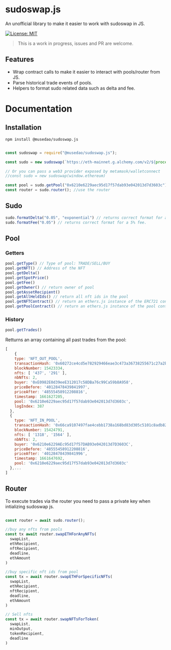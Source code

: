 # sudoswap.js
An unofficial library to make it easier to work with sudoswap in JS.

[![License: MIT](https://img.shields.io/badge/License-MIT-yellow.svg)](https://opensource.org/licenses/MIT)


> This is a work in progress, issues and PR are welcome.

## Features

- Wrap contract calls to make it easier to interact with pools/router from JS.
- Parse historical trade events of pools.
- Helpers to format sudo related data such as delta and fee.


# Documentation

## Installation

`npm install @musedao/sudoswap.js`

```javascript

const sudoswap = require("@musedao/sudoswap.js");

const sudo = new sudoswap(`https://eth-mainnet.g.alchemy.com/v2/${process.env.ALCHEMY}`, process.env.PRIVATE_KEY); //RPC and optional private key if used for sending transactions

// Or you can pass a web3 provider exposed by metamask/walletconnect 
//const sudo = new sudoswap(window.ethereum)

const pool = sudo.getPool("0x6210e6229aec95d17f57dab93e042013d7d3603c"); //any sudo pool
const router = sudo.router(); //use the router

```

## Sudo

```javascript
sudo.formatDelta("0.05", "exponential") // returns correct format for a 5% exponential curve.
sudo.formatFee("0.05") // returns correct format for a 5% fee.

```

## Pool

### Getters

```javascript
pool.getType() // Type of pool: TRADE/SELL/BUY
pool.getNFT() // Address of the NFT
pool.getDelta()
pool.getSpotPrice()
pool.getFee()
pool.getOwner() // return owner of pool
pool.getAssetRecipient()
pool.getAllHeldIds() // return all nft ids in the pool
pool.getNFTContract() // return an ethers.js instance of the ERC721 contract
pool.getPoolContract() // return an ethers.js instance of the pool contract
```

### History

```javascript
pool.getTrades()
```

Retturns an array containing all past trades from the pool:

```javascript
[
    {
    type: 'NFT_OUT_POOL',
    transactionHash: '0x60272ce4cd5e782929466eae3c473a36738255671c27a2b83cf5d2fa2d00d4fb',
    blockNumber: 15423334,
    nfts: [ '437', '291' ],
    nbNfts: 2,
    buyer: '0xE0982E0d39eeE312017c58DBa76c99Ca59b8A958',
    priceBefore: '40128478439841997',
    priceAfter: '48555458912208816',
    timestamp: 1661627205,
    pool: '0x6210e6229aec95d17f57dab93e042013d7d3603c',
    logIndex: 387
  },
  {
    type: 'NFT_IN_POOL',
    transactionHash: '0x66ca9107497fae4cebb1738a168bd83d305c5101c8adb8294783615472aa2738',
    blockNumber: 15424791,
    nfts: [ '1318', '1564' ],
    nbNfts: 2,
    buyer: '0x6210e6229AEc95d17f57DAB93e042013d7D3603C',
    priceBefore: '48555458912208816',
    priceAfter: '40128478439841996',
    timestamp: 1661647692,
    pool: '0x6210e6229aec95d17f57dab93e042013d7d3603c'
  },...
]
```

## Router

To execute trades via the router you need to pass a private key when intializing sudoswap js.

```javascript

const router = await sudo.router();

//buy any nfts from pools
const tx await router.swapETHForAnyNFTs(
  swapList,
  ethRecipient,
  nftRecipient,
  deadline,
  ethAmount
) 

//buy specific nft ids from pool
const tx = await router.swapETHForSpecificNFTs(
  swapList,
  ethRecipient,
  nftRecipient,
  deadline,
  ethAmount
)

// Sell nfts
const tx = await router.swapNFTsForToken(
  swapList,
  minOutput,
  tokenRecipient,
  deadline
)

```




